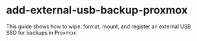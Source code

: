 # add-external-usb-backup-proxmox
This guide shows how to wipe, format, mount, and register an external USB SSD for backups in Proxmox.

